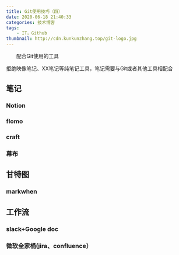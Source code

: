 ```yaml
---
title: Git使用技巧（四）
date: 2020-06-18 21:40:33
categories: 技术博客
tags:
    - IT，Github
thumbnail: http://cdn.kunkunzhang.top/git-logo.jpg
---
```


　　配合Git使用的工具

​		拒绝映像笔记、XX笔记等纯笔记工具，笔记需要与Git或者其他工具相配合

<!--more-->

## 笔记

### Notion



### flomo



### craft



### 幕布



## 甘特图

### markwhen



## 工作流

### slack+Google doc



### 微软全家桶(jira、confluence）

